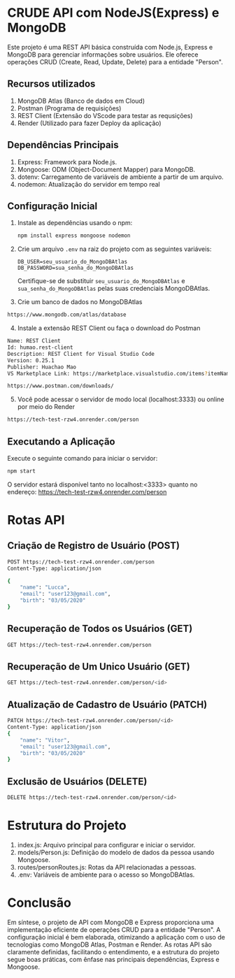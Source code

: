 # CRUDE API com NodeJS(Express) e MongoDB

Este projeto é uma REST API básica construída com Node.js, Express e MongoDB para gerenciar informações sobre usuários. Ele oferece operações CRUD (Create, Read, Update, Delete) para a entidade "Person".

## Recursos utilizados

1. MongoDB Atlas (Banco de dados em Cloud)
2. Postman (Programa de requisições)
3. REST Client (Extensão do VScode para testar as requsições)
4. Render (Utilizado para fazer Deploy da aplicação)

## Dependências Principais

1. Express: Framework para Node.js.
2. Mongoose: ODM (Object-Document Mapper) para MongoDB.
3. dotenv: Carregamento de variáveis de ambiente a partir de um arquivo.
4. nodemon: Atualização do servidor em tempo real


## Configuração Inicial

1. Instale as dependências usando o npm:

    ```bash
    npm install express mongoose nodemon 
    ```

2. Crie um arquivo `.env` na raiz do projeto com as seguintes variáveis:

    ```dotenv
    DB_USER=seu_usuario_do_MongoDBAtlas
    DB_PASSWORD=sua_senha_do_MongoDBAtlas
    ```

    Certifique-se de substituir `seu_usuario_do_MongoDBAtlas` e `sua_senha_do_MongoDBAtlas` pelas suas credenciais MongoDBAtlas.

3. Crie um banco de dados no MongoDBAtlas
```bash
https://www.mongodb.com/atlas/database
```

4. Instale a extensão REST Client ou faça o download do Postman

```bash
Name: REST Client
Id: humao.rest-client
Description: REST Client for Visual Studio Code
Version: 0.25.1
Publisher: Huachao Mao
VS Marketplace Link: https://marketplace.visualstudio.com/items?itemName=humao.rest-client
```

```bash
https://www.postman.com/downloads/
```

5. Você pode acessar o servidor de modo local (localhost:3333) ou online por meio do Render

```bash
https://tech-test-rzw4.onrender.com/person
```

## Executando a Aplicação

Execute o seguinte comando para iniciar o servidor:

```bash
npm start
```
O servidor estará disponível tanto no localhost:<3333> quanto no endereço: https://tech-test-rzw4.onrender.com/person

# Rotas API
## Criação de Registro de Usuário (POST)

```bash
POST https://tech-test-rzw4.onrender.com/person
Content-Type: application/json

{
    "name": "Lucca",
    "email": "user123@gmail.com",
    "birth": "03/05/2020"
}

```
## Recuperação de Todos os Usuários (GET)

```bash
GET https://tech-test-rzw4.onrender.com/person
```
## Recuperação de Um Unico Usuário (GET)

```bash
GET https://tech-test-rzw4.onrender.com/person/<id>
```

## Atualização de Cadastro de Usuário (PATCH)

```bash
PATCH https://tech-test-rzw4.onrender.com/person/<id>
Content-Type: application/json
{
    "name": "Vitor",
    "email": "user123@gmail.com",
    "birth": "03/05/2020"
}
```
## Exclusão de Usuários (DELETE)

```bash
DELETE https://tech-test-rzw4.onrender.com/person/<id>
```

# Estrutura do Projeto

1. index.js: Arquivo principal para configurar e iniciar o servidor.
2. models/Person.js: Definição do modelo de dados da pessoa usando Mongoose.
3. routes/personRoutes.js: Rotas da API relacionadas a pessoas.
4. .env: Variáveis de ambiente para o acesso so MongoDBAtlas.

# Conclusão

Em síntese, o projeto de API com MongoDB e Express proporciona uma implementação eficiente de operações CRUD para a entidade "Person". A configuração inicial é bem elaborada, otimizando a aplicação com o uso de tecnologias como MongoDB Atlas, Postman e Render. As rotas API são claramente definidas, facilitando o entendimento, e a estrutura do projeto segue boas práticas, com ênfase nas principais dependências, Express e Mongoose.






